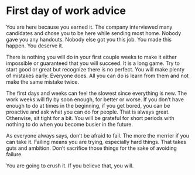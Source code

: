 # First day of work advice

You are here because you earned it. The company interviewed many candidates and chose you to be here while sending most home. Nobody gave you any handouts. Nobody else got you this job. You made this happen. You deserve it.

There is nothing you will do in your first couple weeks to make it either impossible or guaranteed that you will succeed. It is a long game. Try to start good or great but recognize there is no perfect. You will make plenty of mistakes early. Everyone does. All you can do is learn from them and not make the same mistake twice.

The first days and weeks can feel the slowest since everything is new. The work weeks will fly by soon enough, for better or worse. If you don’t have enough to do at times in the beginning, if you get bored, you can be proactive and ask what you can do for people. That is always great. Otherwise, sit tight for a bit. You will be grateful for short periods with nothing to do when you become busier in the future.

As everyone always says, don’t be afraid to fail. The more the merrier if you can take it. Failing means you are trying, especially hard things. That takes guts and ambition. Don’t sacrifice those things for the sake of avoiding failure.

You are going to crush it. If you believe that, you will.
